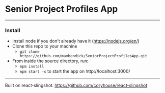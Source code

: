 # Senior Project Profiles App

---
### Install 
* Install node if you don't already have it (https://nodejs.org/en/)
* Clone this repo to your machine
	* ```git clone https://github.com/maxbendick/SeniorProjectProfilesApp.git```
* From inside the source directory, run:
	* ```npm install```
	* ```npm start -s``` to start the app on http://localhost:3000/

---
Built on react-slingshot: https://github.com/coryhouse/react-slingshot